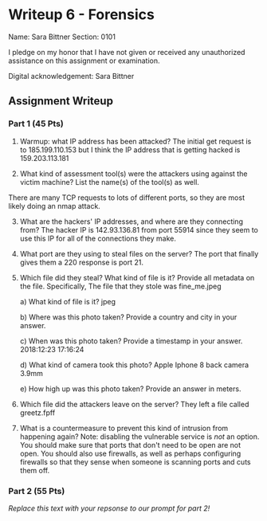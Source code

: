# Writeup 6 - Forensics

Name: Sara Bittner
Section: 0101

I pledge on my honor that I have not given or received any unauthorized assistance on this assignment or examination.

Digital acknowledgement: Sara Bittner

## Assignment Writeup

### Part 1 (45 Pts)

1. Warmup: what IP address has been attacked?
The initial get request is to 185.199.110.153 but I think the IP address that is getting hacked is 159.203.113.181

2. What kind of assessment tool(s) were the attackers using against the victim machine? List the name(s) of the tool(s) as well.

There are many TCP requests to lots of different ports, so they are most likely doing an nmap attack.

3. What are the hackers' IP addresses, and where are they connecting from?
The hacker IP is 142.93.136.81 from port 55914 since they seem to use this IP for all of the connections they make.

4. What port are they using to steal files on the server?
The port that finally gives them a 220 response is port 21.

5. Which file did they steal? What kind of file is it? Provide all metadata on the file. Specifically,
The file that they stole was fine_me.jpeg

    a) What kind of file is it? jpeg

    b) Where was this photo taken? Provide a country and city in your answer.

    c) When was this photo taken? Provide a timestamp in your answer. 2018:12:23 17:16:24

    d) What kind of camera took this photo? Apple Iphone 8 back camera 3.9mm

    e) How high up was this photo taken? Provide an answer in meters.

6. Which file did the attackers leave on the server?
They left a file called greetz.fpff

7. What is a countermeasure to prevent this kind of intrusion from happening again? Note: disabling the vulnerable service is *not* an option.
You should make sure that ports that don't need to be open are not open.  You should also use firewalls, as well as perhaps configuring firewalls so that they sense when someone is scanning ports and cuts them off. 

### Part 2 (55 Pts)

*Replace this text with your repsonse to our prompt for part 2!*
